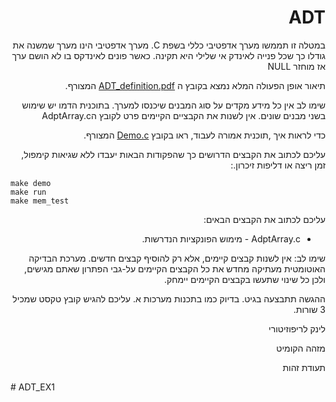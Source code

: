 <div dir="rtl" lang="he">

# ADT
במטלה זו תממשו מערך אדפטיבי כללי בשפת C. 
מערך אדפטיבי הינו מערך שמשנה את גודלו כך שכל פנייה לאינדק אי שלילי היא תקינה. כאשר פונים לאינדקס בו לא הושם ערך אז מוחזר NULL

תיאור אופן הפעולה המלא נמצא בקובץ ה
[ADT_definition.pdf](ADT_definition.pdf) 
המצורף.

שימו לב אין כל מידע מקדים על סוג המבנים שיכנסו למערך. בתוכנית הדמו יש שימוש בשני מבנים שונים. אין לשנות את הקבציים הקיימים פרט לקובץ הAdptArray.c

כדי לראות איך ,תוכנית אמורה לעבוד, ראו בקובץ
[Demo.c](Demo.c)
המצורף.

 עליכם לכתוב את הקבצים הדרושים כך שהפקודות הבאות יעבדו ללא שגיאות קימפול, זמן ריצה או דליפות זיכרון.:

<div dir='ltr'>

    make demo
	make run
    make mem_test

</div>

עליכם לכתוב את  הקבצים הבאים:

* AdptArray.c - מימוש הפונקציות הנדרשות. 

שימו לב:
אין לשנות קבצים קיימים, אלא רק להוסיף קבצים חדשים.
מערכת הבדיקה האוטומטית מעתיקה מחדש את כל הקבצים הקיימים על-גבי הפתרון שאתם מגישים,
ולכן כל שינוי שתעשו בקבצים הקיימים יימחק.

ההגשה תתבצעה בגיט. בדיוק כמו בתכנות מערכות א.
עליכם להגיש קובץ טקסט שמכיל 3 שורות.

לינק לריפוזיטורי
	
מזהה הקומיט
	
תעודת זהות
	

</div>
# ADT_EX1

